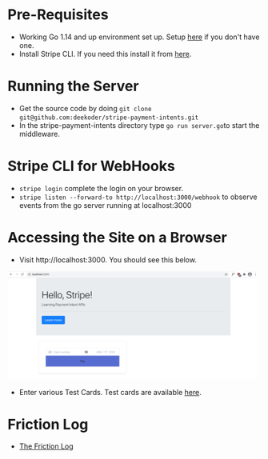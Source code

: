 # Pre-Requisites
 * Working Go 1.14 and up environment set up. Setup [here](https://golang.org/dl/) if you don't have one.
 * Install Stripe CLI. If you need this install it from [here](https://stripe.com/docs/stripe-cli).

# Running the Server
* Get the source code by doing `git clone git@github.com:deekoder/stripe-payment-intents.git`
* In the stripe-payment-intents directory type `go run server.go`to start the middleware.

# Stripe CLI for WebHooks
* `stripe login` complete the login on your browser.
* `stripe listen --forward-to http://localhost:3000/webhook` to observe events from the go server running at localhost:3000
 
# Accessing the Site on a Browser

* Visit http://localhost:3000. You should see this below.

<img src="https://github.com/deekoder/stripe-payment-intents/blob/master/static/screenshots/home.png?raw=true" alt="tests" width="500"/>

* Enter various Test Cards. Test cards are available [here](https://stripe.com/docs/testing).

# Friction Log
* [The Friction Log](./Friction_Log.md)

